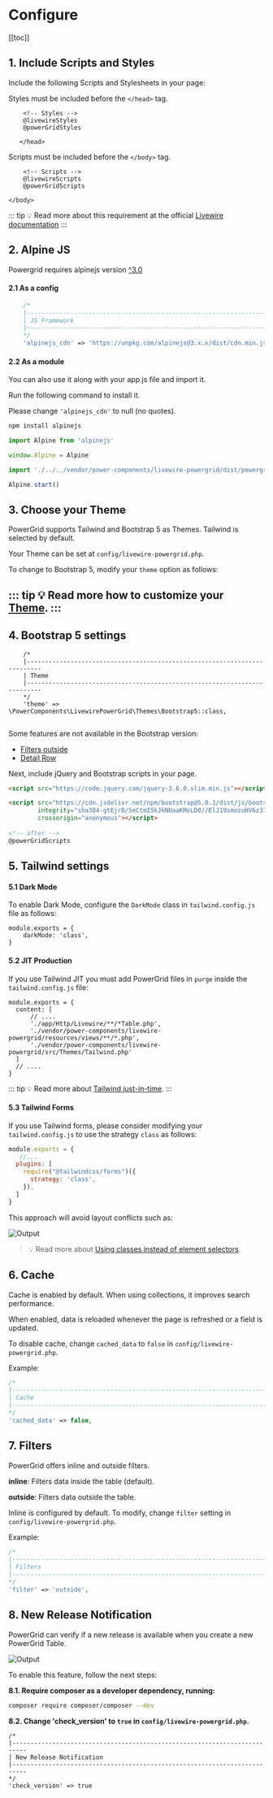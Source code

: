 # Configure

[[toc]]

## 1. Include Scripts and Styles

Include the following Scripts and Stylesheets in your page:

Styles must be included before the `</head>` tag.

```html{3}
    <!-- Styles -->
    @livewireStyles
    @powerGridStyles

   </head>
```

Scripts must be included before the `</body>` tag.

```html{3}
    <!-- Scripts -->
    @livewireScripts
    @powerGridScripts

</body>
```

::: tip
💡 Read more about this requirement at the official [Livewire documentation](https://laravel-livewire.com/docs/2.x/quickstart)
::: 

## 2. Alpine JS

Powergrid requires alpinejs version [^3.0](https://alpinejs.dev/)

#### 2.1 As a config
```php
    /*
    |--------------------------------------------------------------------------
    | JS Framework
    |--------------------------------------------------------------------------
    */
    'alpinejs_cdn' => 'https://unpkg.com/alpinejs@3.x.x/dist/cdn.min.js',
```

#### 2.2 As a module
You can also use it along with your app.js file and import it.

Run the following command to install it.

Please change `'alpinejs_cdn'` to null (no quotes).

```bash
npm install alpinejs
```
```javascript
import Alpine from 'alpinejs'

window.Alpine = Alpine

import './../../vendor/power-components/livewire-powergrid/dist/powergrid'

Alpine.start()
```

## 3. Choose your Theme

PowerGrid supports Tailwind and Bootstrap 5 as Themes. Tailwind is selected by default.

Your Theme can be set at `config/livewire-powergrid.php`.

To change to Bootstrap 5, modify your `theme` option as follows:

::: tip
💡 Read more how to customize your [Theme](../table/custom-theme).
::: 
--- 

## 4. Bootstrap 5 settings
```php{6}
    /*
    |--------------------------------------------------------------------------
    | Theme
    |--------------------------------------------------------------------------
    */
    'theme' => \PowerComponents\LivewirePowerGrid\Themes\Bootstrap5::class,
    
```

Some features are not available in the Bootstrap version:
* [Filters outside](configure?id=_7-filters)
* [Detail Row](../table/detail-row)

Next, include jQuery and Bootstrap scripts in your page.

```html
<script src="https://code.jquery.com/jquery-3.6.0.slim.min.js"></script>

<script src="https://cdn.jsdelivr.net/npm/bootstrap@5.0.1/dist/js/bootstrap.bundle.min.js" 
        integrity="sha384-gtEjrD/SeCtmISkJkNUaaKMoLD0//ElJ19smozuHV6z3Iehds+3Ulb9Bn9Plx0x4" 
        crossorigin="anonymous"></script>
        
<!-- after -->
@powerGridScripts
```

## 5. Tailwind settings

#### 5.1 Dark Mode

To enable Dark Mode, configure the `DarkMode` class in `tailwind.config.js` file as follows:

```javascript{2}
module.exports = {
    darkMode: 'class',
}
```

#### 5.2 JIT Production

If you use Tailwind JIT you must add PowerGrid files in `purge` inside the `tailwind.config.js` file:

```javascript{4-6}
module.exports = {
  content: [
      // ....
      './app/Http/Livewire/**/*Table.php',
      './vendor/power-components/livewire-powergrid/resources/views/**/*.php',
      './vendor/power-components/livewire-powergrid/src/Themes/Tailwind.php'
  ]
  // ....
}
```

::: tip
💡 Read more about [Tailwind just-in-time](https://tailwindcss.com/docs/just-in-time-mode).
:::

#### 5.3 Tailwind Forms

If you use Tailwind forms, please consider modifying your `tailwind.config.js` to use the strategy `class` as follows:

```javascript
module.exports = {
   //...
  plugins: [
    require("@tailwindcss/forms")({
      strategy: 'class',
    }),
  ]
}
```

This approach will avoid layout conflicts such as:

![Output](/_media/conflict_tailwindforms.png)

> 💡 Read more about [Using classes instead of element selectors](https://github.com/tailwindlabs/tailwindcss-forms#using-classes-instead-of-element-selectors).

## 6. Cache

Cache is enabled by default. When using collections, it improves search performance.

When enabled, data is reloaded whenever the page is refreshed or a field is updated.

To disable cache, change `cached_data` to `false` in `config/livewire-powergrid.php`.

Example:

```php
/*
|--------------------------------------------------------------------------
| Cache
|--------------------------------------------------------------------------
*/
'cached_data' => false,
```

## 7. Filters

PowerGrid offers inline and outside filters.

**inline**: Filters data inside the table (default).

**outside**: Filters data outside the table.

Inline is configured by default. To modify, change `filter` setting in `config/livewire-powergrid.php`.

Example:

```php
/*
|--------------------------------------------------------------------------
| Filters
|--------------------------------------------------------------------------
*/
'filter' => 'outside',
```

## 8. New Release Notification

PowerGrid can verify if a new release is available when you create a new PowerGrid Table.

![Output](/_media/notify_update.png)

To enable this feature, follow the next steps:

**8.1. Require composer as a developer dependency, running:**

 ```bash
 composer require composer/composer --dev
 ```

**8.2. Change 'check_version' to `true` in `config/livewire-powergrid.php`.**

```php{6}
/*
|--------------------------------------------------------------------------
| New Release Notification
|--------------------------------------------------------------------------
*/
'check_version' => true
```

